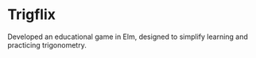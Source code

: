 # Trigflix
Developed an educational game in Elm, designed to simplify learning and practicing trigonometry.

